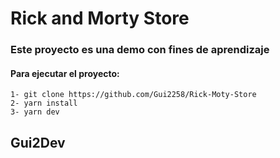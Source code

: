 # Rick and Morty Store
### Este proyecto es una demo con fines de aprendizaje

#### Para ejecutar el proyecto:
```
1- git clone https://github.com/Gui2258/Rick-Moty-Store
2- yarn install
3- yarn dev
```

## Gui2Dev